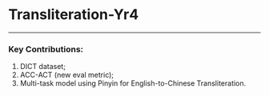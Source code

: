 # Transliteration-Yr4
-------
### Key Contributions:
1. DICT dataset;
2. ACC-ACT (new eval metric);
3. Multi-task model using Pinyin for English-to-Chinese Transliteration.
